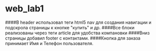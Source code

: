 # web_lab1
####В header использовал теги html5 nav для создания навигации и подскрола страницы к кнопке "купить" и др.
####Все блоки реализованы через теги article для удобства компановки
####Вниз страницы добавил footer с контактами.
####Кнопка для заказа принимает Имя и Телефон пользователя.
